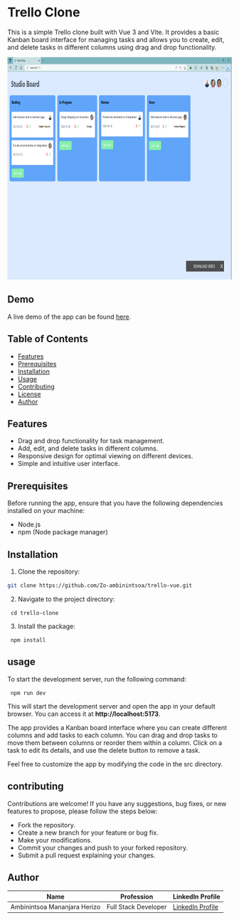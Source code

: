 # Trello Clone

This is a simple Trello clone built with Vue 3 and Vite. It provides a basic Kanban board interface for managing tasks and allows you to create, edit, and delete tasks in different columns using drag and drop functionality.

<img src="./public/capture/c.png" alt="Alt Text" width="800" height="500"/>

## Demo

A live demo of the app can be found [here](https://example.com).

## Table of Contents

- [Features](#features)
- [Prerequisites](#prerequisites)
- [Installation](#installation)
- [Usage](#usage)
- [Contributing](#contributing)
- [License](#license)
- [Author](#author)

## Features

- Drag and drop functionality for task management.
- Add, edit, and delete tasks in different columns.
- Responsive design for optimal viewing on different devices.
- Simple and intuitive user interface.

## Prerequisites

Before running the app, ensure that you have the following dependencies installed on your machine:

- Node.js
- npm (Node package manager)

## Installation

1. Clone the repository:

```bash
git clone https://github.com/Zo-ambinintsoa/trello-vue.git
```

2. Navigate to the project directory:

``` shell
 cd trello-clone
  ```

3. Install the package:

``` shell
 npm install
  ```

## usage 

To start the development server, run the following command: 


``` shell
 npm run dev
  ```


This will start the development server and open the app in your default browser. You can access it at **http://localhost:5173**.

The app provides a Kanban board interface where you can create different columns and add tasks to each column. You can drag and drop tasks to move them between columns or reorder them within a column. Click on a task to edit its details, and use the delete button to remove a task.

Feel free to customize the app by modifying the code in the src directory.


## contributing
<p> Contributions are welcome! If you have any suggestions, bug fixes, or new features to propose, please follow the steps below: </p>

<ul>
  <li>Fork the repository.</li>
  <li>Create a new branch for your feature or bug fix.</li>
  <li>Make your modifications.</li>
  <li>Commit your changes and push to your forked repository.</li>
  <li>Submit a pull request explaining your changes.</li>
</ul>


## Author

<table class="table table-bordered table-striped">
  <thead>
    <tr>
      <th>Name</th>
      <th>Profession</th>
      <th>LinkedIn Profile</th>
    </tr>
  </thead>
  <tbody>
    <tr>
      <td>Ambinintsoa Mananjara Herizo</td>
      <td>Full Stack Developer</td>
      <td>
        <a href="https://www.linkedin.com/in/zo-ambinintsoa/" target="_blank">LinkedIn Profile</a>
      </td>
    </tr>
  </tbody>
</table>